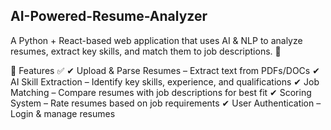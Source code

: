 ## AI-Powered-Resume-Analyzer
A Python + React-based web application that uses AI & NLP to analyze resumes, extract key skills, and match them to job descriptions. 🚀

📌 Features ✅
✔ Upload & Parse Resumes – Extract text from PDFs/DOCs
✔ AI Skill Extraction – Identify key skills, experience, and qualifications
✔ Job Matching – Compare resumes with job descriptions for best fit
✔ Scoring System – Rate resumes based on job requirements
✔ User Authentication – Login & manage resumes
